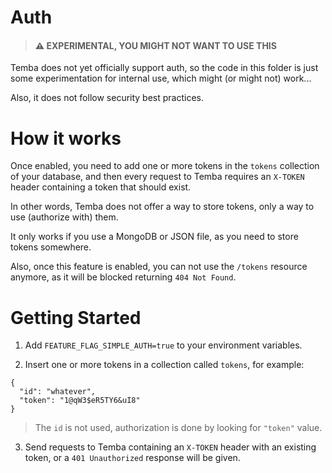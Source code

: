 # Auth

> #### ⚠️ EXPERIMENTAL, YOU MIGHT NOT WANT TO USE THIS

Temba does not yet officially support auth, so the code in this folder is just some experimentation for internal use, which might (or might not) work...

Also, it does not follow security best practices.

# How it works

Once enabled, you need to add one or more tokens in the `tokens` collection of your database, and then every request to Temba requires an `X-TOKEN` header containing a token that should exist.

In other words, Temba does not offer a way to store tokens, only a way to use (authorize with) them.

It only works if you use a MongoDB or JSON file, as you need to store tokens somewhere.

Also, once this feature is enabled, you can not use the `/tokens` resource anymore, as it will be blocked returning `404 Not Found`.

# Getting Started

1. Add `FEATURE_FLAG_SIMPLE_AUTH=true` to your environment variables.

2. Insert one or more tokens in a collection called `tokens`, for example:

```
{
  "id": "whatever",
  "token": "1@qW3$eR5TY6&uI8"
}
```

> The `id` is not used, authorization is done by looking for `"token"` value.

3. Send requests to Temba containing an `X-TOKEN` header with an existing token, or a `401 Unauthorized` response will be given.
